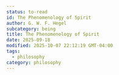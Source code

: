 ```yaml
---
status: to-read
id: The Phenomenology of Spirit
author: G. W. F. Hegel
subcategory: being
title: The Phenomenology of Spirit
date: 2025-09-18
modified: 2025-10-07 22:12:19 GMT-04:00
tags:
  - philosophy
category: philosophy
---
```

